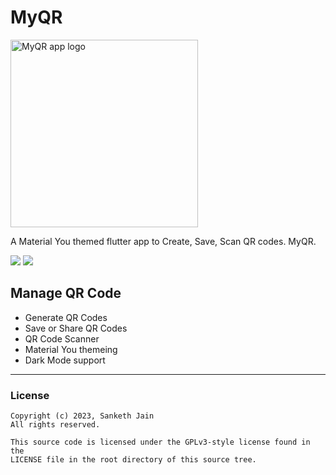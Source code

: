 # **MyQR**

<img alt="MyQR app logo" src="https://github.com/sankethsj/qr-code-generator/blob/main/assets/icon/app_icon.png?raw=true" width=300>

A Material You themed flutter app to Create, Save, Scan QR codes. MyQR.

 <a href="https://github.com/sankethsj/qr-code-generator" style="text-decoration:none" area-label="flutter">
    <img src="https://img.shields.io/badge/Platform-Flutter-blue">
  </a>
  <a href="https://github.com/sankethsj/qr-code-generator/releases/tag/v1.1.1" style="text-decoration:none" area-label="flutter">
    <img src="https://img.shields.io/badge/Version-1.1.1-green">
  </a>

## Manage QR Code

- Generate QR Codes
- Save or Share QR Codes
- QR Code Scanner
- Material You themeing
- Dark Mode support

---

### License

    Copyright (c) 2023, Sanketh Jain
    All rights reserved.
    
    This source code is licensed under the GPLv3-style license found in the
    LICENSE file in the root directory of this source tree. 